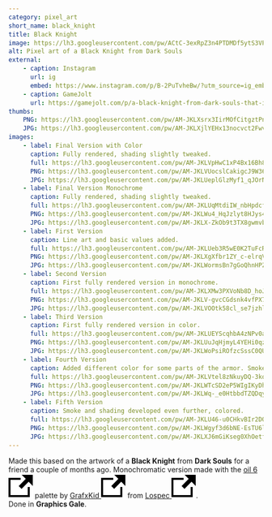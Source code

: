 ```yaml
---
category: pixel_art
short_name: black_knight
title: Black Knight
image: https://lh3.googleusercontent.com/pw/ACtC-3exRpZ3n4PTDMDf5ytS3VPryVY-jW9MVQCDJtyQ1ZKNQSzaE_KdUjXaGR5zBHMXtgFvSsZpk8kj6btiZiVxWyHFZ9xQfIHS1gkGQhxctEUrRrrkuACojOP-b53sLK1Kv0GmiCrNx4qYhO_wXPL5xNan=w1200-h630-no?authuser=0
alt: Pixel art of a Black Knight from Dark Souls
external:
    - caption: Instagram
      url: ig
      embed: https://www.instagram.com/p/B-2PuTvheBw/?utm_source=ig_embed&amp;utm_campaign=loading
    - caption: GameJolt
      url: https://gamejolt.com/p/a-black-knight-from-dark-souls-that-i-made-as-a-gift-for-a-friend-a-fc7gn344
thumbs:
    PNG: https://lh3.googleusercontent.com/pw/AM-JKLXsrx3IirMOfCitgztPnbf-XE9OBvdSiw3Bb3-_xBjB22P0XOjHdJtpZLLZHpXFlQ1ArEVup26OTA_O82OPCDYgnHkjmMLLPNiPxm-54dWgrrXi_G0xq0mmn-PaNFli1UBh7P4VMfcK5DBVLHZFkBwi
    JPG: https://lh3.googleusercontent.com/pw/AM-JKLXjlYEHx13nocvct2FwvuN8jgZrp68NI89mksWMC8MI6Yy_ZD2UqWUnEQzvnJWyudaTItWNqCnbZYXh4DpPgSj0ZuvFbOt2_L9Ma1q2YZzsuweLwN2_jvA8HXh5D7vMH-W0fkPQN3l0bf2HCj1p3oXp
images:
    - label: Final Version with Color
      caption: Fully rendered, shading slightly tweaked.
      full: https://lh3.googleusercontent.com/pw/AM-JKLVpHwC1xP4Bx16Bh8SzjQN8NUSsFuMiHjLphgAEVtKaC2DkO9ZOv-SxmkWCYqhZM5lsvExpFLr7uu4dzHsaAwdzLQrqz-sLh2T-PluaXQUjuR2viKWGyF2C0H0WORxSkcvyUkj_HpMLPsxceTA-o-7x=s1080
      PNG: https://lh3.googleusercontent.com/pw/AM-JKLVUocslCakigcJ9W36dwyZ85_6mZpoFX03TIn7wWYg1Tu1cQwkIYM9ozj8kflz1iBA6KRTvNQ3adC9goJq_O5quSuTIEoU3e3xjd8noakD5nRO1i-Fmcd27lkefydoWz-1HHIBx0Kq_DjPUCik7yL2S
      JPG: https://lh3.googleusercontent.com/pw/AM-JKLUeplGlzMyf1_qJOrNPoldvw3My0y7eU3r3epv0aPphveo6sBqRntkwwbrIog0UZLa9DwYyGRI8ZJxreK4QjRk18FpmBP0VtDLrpeZdBRFf8eKBZwch9wilzRgB9ynIQEiJXqXpxX3AWfk8zgUtbDyX
    - label: Final Version Monochrome
      caption: Fully rendered, shading slightly tweaked.
      full: https://lh3.googleusercontent.com/pw/AM-JKLUqMtdiIW_nbHpdcfSr4g82GoqrJ3SM_I_Y7SSPEQyR-MwinvAS2qtaiPCkBESoCT170uuM-mS-TEiB0QRG9CV2__gYj2POQd0h4ZwqW6HgMXsyalX_BIo-sI3hS0WxZxVVqWhJTjJVOuqzYYd6zxiy=s1080
      PNG: https://lh3.googleusercontent.com/pw/AM-JKLWu4_HqJzlyt8HJys4WPoM8GgT8eeRWmHhXft9hsYaDsQOsylLSBkiV4j_DgKBu_HVc244QEp20COIvW0jCSaq44htG4kltTv9yM2ndG2sp4jyuqqoGd_1NrT40SlZDMVAuQILfIgNgUy1XPQeUPV_e
      JPG: https://lh3.googleusercontent.com/pw/AM-JKLX-ZkOb9t3TX8gwmvbnnbriYaLVyhqG7X_-YqN1sc0v72DBUkzaZQGb2LtlAb22pU9D5WgVucvZfQz57mzWTJb-Nl3pKg8topaeauavVyf1hx9LSmGmxAiZLjB_mpLQCfOz81C1C0d_c4xlyvBuacDU
    - label: First Version
      caption: Line art and basic values added.
      full: https://lh3.googleusercontent.com/pw/AM-JKLUeb3R5wE0K2TuFcRe6M0UsJlIhsLrxU8z49LwM1hWL0C20YqNXUHLMP3_pRMF1CJ2HS0gsxXQBUYG-UqM59Ou8UFh6Wy6BSsHHIvF828q-QEMItB8YJB_DOVsxlqkXKgMqYAJ7sm5uLoQsqqFJAdvZ=s1080
      PNG: https://lh3.googleusercontent.com/pw/AM-JKLXgXfbr1ZY_c-elrqVIx_fgMkKHi_2AeIm9DrgPUZTXbvXUmVAOIO9MD_lx6zeD8ProT5TvfPxl_TM1hNJWKBvJHNYdLkUfJ8zHl7u0EbxtsojLLJIwRI64_5sQTdIhHwvLxL8hAGfZZeLw6afUME-0
      JPG: https://lh3.googleusercontent.com/pw/AM-JKLWormsBn7gGoQhnHPZbmcJgznOFUUsUO9qyGjYqNsYc0jCdnsgonAJgMxNHbp0YgUFUoYEqKL6G11ljnJ3Qf0YojLwwfjqrZbGw7UqIJGx9jGYcgktQxDN3vWNb4NiuBemRRsOuBJQVeJwHNfQN96fM
    - label: Second Version
      caption: First fully rendered version in monochrome.
      full: https://lh3.googleusercontent.com/pw/AM-JKLXMw3PXVoNb8D_hoJXTbWDRDBG3yCViJjTPoPzU1aoiKoPhtPwohD4kPvziOaPM_ZBd1JhgtqgU9M5oSQdPt2PdqtOEx-PfjUvvCyM6ZCJCRZ77gy8aZxnMC_KroBJq2OIOBvIB-FTp0QlpD_kwMLqa=s1080
      PNG: https://lh3.googleusercontent.com/pw/AM-JKLV-gvcCGdsnk4vfPX7GKcplb8PmZifLEYIxuoGD4XOAR24UpBRqWREHYOgl9Nu9XnYyi1Hs-qV4-REe-Shx6-Ddum0HwclampqNgAwBgOAyTidf_JRYaTP3z_R0e0J827qGp7WUBQXIpsY-kB5S41Yn
      JPG: https://lh3.googleusercontent.com/pw/AM-JKLVOOtk58cl_se7jzhleX-Qk_xOuJ7gGNcS9gc9NpL7y4xxVOl9H5EvASLZzUnLw1v0kk-OlQyF0yeMMaLc1FB59Y-dCSGS-qVw1NL-7v9Dohzf-UvFEskmF6uVgt1Fy2JoHDSynyZ_uSy12H_deC0N-
    - label: Third Version
      caption: First fully rendered version in color.
      full: https://lh3.googleusercontent.com/pw/AM-JKLUEYScqhbA4zNPv0aDtJt7UfMTbuBrFoPT2XmkWaPoFe5wryEJsKMDLU8tyNB12f2SqKb_C3Qm3jbbTMeZTzAKhXXOZWTpmhkONDqGfZ5rRc3poaMF9RP-pHeQ99LzLUSTjysmhdHJqC60GzKXmw7AX=s1080
      PNG: https://lh3.googleusercontent.com/pw/AM-JKLUuJqHjmyL4YEHi0qzxpLbF4ySD04LemIeDj_TWWqg6IX4vFwO800-b7p0qCxVQJdjnO2uanAdgFBeRrQvghV2_K_LUFud3unTCLj1Fb5dblL5websB0ZX5yTALapbgATYXC6D_GTWcIi6_iX28eqyJ
      JPG: https://lh3.googleusercontent.com/pw/AM-JKLWoPsiROfzcSssC0QURzofC5EHyYDog16fqocUWVxmF5AOCRfWf778OIqFEB_ALN2Z7n7d5XSNwLwfT1lR8nqjXbgEsRsbf_vgaR0bRhNVv2hZzHe1OBKoR_o_DT2CD4yY6O9mZL060S0pUYx0wq_wQ
    - label: Fourth Version
      caption: Added different color for some parts of the armor. Smoke is more developed.
      full: https://lh3.googleusercontent.com/pw/AM-JKLVtel8zNkuyDQ-3koVw5LilujJ3wf2HZcphpmhr9yrKkIqezaLmwgJ6YX6e13NtjT1VQIYgnH21Qxgs4sjdQBBYK1aEDNon0WdIi8lC6YkIxgzFpQl0IBXH4ayPMMW3t7NtvSIzUrY1Qkw-ADEfX1ve=s1080
      PNG: https://lh3.googleusercontent.com/pw/AM-JKLWTcSD2eP5WIgIKyDhR_49I-TcJneAQ2YpRTN4vdQ8-nJn24z9GIhQTzIIEcJU7sY0ZMiJ27ZMVAKvFHs5ejiPJuEj4XDCAfPqTzSyhNCqErfB3U1EcnMnH1K7AN3IzB8uT6ozj7eMCJs259uaXETmy
      JPG: https://lh3.googleusercontent.com/pw/AM-JKLWq-_e0HtbbdTZQDqy6CokbhOyrk7AT00GpZT3B_WENwksTDdM5qnNFQMHWiEmP5V8OusfUQnax3kP5rMSjiRz0bo7-Szx6Y2vUiChnferQv_W-OmFndlI4DDm7-A9PNCjFqW8ifeh7jnTYcww5IVte
    - label: Fifth Version
      caption: Smoke and shading developed even further, colored.
      full: https://lh3.googleusercontent.com/pw/AM-JKLU46-u0CHkvBIr2DQNFfKTnCntDb61jxfnyABk8c_MdtUy-kOgKvyNqMq7IB7rshL4CwIgkJOPXjgEOlZww2gtjjWYSDSMNIBYVXmgXVthoBkRQr0VwEuN-nd_B3mrAWwwTXV4CAys8tMlmEewb2acK=s1080
      PNG: https://lh3.googleusercontent.com/pw/AM-JKLWgyf3d6bNE-EsTU6lquQn0GOf48T3WWCnniO7n3Ynch32st8bJq7POr4hsG116IouUIG_Pnu5GzdI09fTiiIMEJOJ8an6Q5YOfHz6F3DDeYkF5RBGL6xomuEkGDwkVqLlkRFSNOexZibCPJY8SVmic
      JPG: https://lh3.googleusercontent.com/pw/AM-JKLXJ6mGiKseg0XhOetfMtleD-3oU-qfVWxTUeEwVi7dhRtq82TiKi5lIM-PLWbu0Tb4157gDKhw6hx7yu_mhxyFuZalriESzQlH5X4DZehFkys0pB9jxpMlueQx-PhrawkhBvbEK_7snmydEHTpYyJwN
---
```


Made this based on the artwork of a **Black Knight** from **Dark Souls** for a friend a couple of months ago.
Monochromatic version made with the [oil 6 <img src="/assets/images/icons/external.svg" alt="External Link" class="external-icon">](https://lospec.com/palette-list/oil-6) palette by [GrafxKid <img src="/assets/images/icons/external.svg" alt="External Link" class="external-icon">](https://grafxkid.tumblr.com/palettes) from [Lospec <img src="/assets/images/icons/external.svg" alt="External Link" class="external-icon">](https://lospec.com/).  
Done in **Graphics Gale**.
